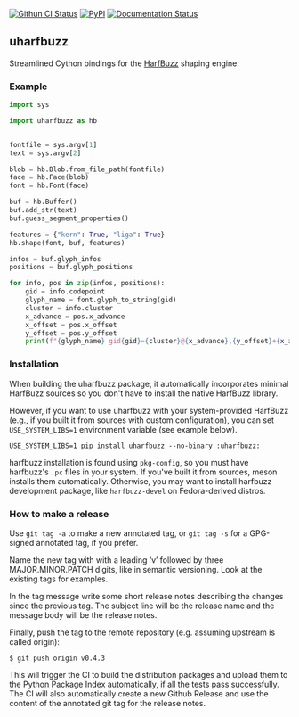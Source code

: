 [![Githun CI Status](https://github.com/harfbuzz/uharfbuzz/workflows/Build%20+%20Deploy/badge.svg)](https://github.com/harfbuzz/uharfbuzz/actions?query=workflow%3A%22Build+%2B+Deploy%22)
[![PyPI](https://img.shields.io/pypi/v/uharfbuzz.svg)](https://pypi.org/project/uharfbuzz)
[![Documentation Status](https://readthedocs.org/projects/uharfbuzz/badge/?version=latest)](https://uharfbuzz.readthedocs.io/en/latest/?badge=latest)

## uharfbuzz

Streamlined Cython bindings for the [HarfBuzz][hb] shaping engine.


### Example

```python
import sys

import uharfbuzz as hb


fontfile = sys.argv[1]
text = sys.argv[2]

blob = hb.Blob.from_file_path(fontfile)
face = hb.Face(blob)
font = hb.Font(face)

buf = hb.Buffer()
buf.add_str(text)
buf.guess_segment_properties()

features = {"kern": True, "liga": True}
hb.shape(font, buf, features)

infos = buf.glyph_infos
positions = buf.glyph_positions

for info, pos in zip(infos, positions):
    gid = info.codepoint
    glyph_name = font.glyph_to_string(gid)
    cluster = info.cluster
    x_advance = pos.x_advance
    x_offset = pos.x_offset
    y_offset = pos.y_offset
    print(f"{glyph_name} gid{gid}={cluster}@{x_advance},{y_offset}+{x_advance}")
```

### Installation

When building the uharfbuzz package, it automatically incorporates minimal HarfBuzz sources so you don't have to install the native HarfBuzz library.

However, if you want to use uharfbuzz with your system-provided HarfBuzz (e.g., if you built it from sources with custom configuration), you can set `USE_SYSTEM_LIBS=1` environment variable (see example below).

```shell
USE_SYSTEM_LIBS=1 pip install uharfbuzz --no-binary :uharfbuzz:
```

harfbuzz installation is found using `pkg-config`, so you must have harfbuzz's `.pc` files in your system.
If you've built it from sources, meson installs them automatically. Otherwise, you may want to install harfbuzz development package, like `harfbuzz-devel` on Fedora-derived distros.

### How to make a release

Use `git tag -a` to make a new annotated tag, or `git tag -s` for a GPG-signed annotated tag, if you prefer.

Name the new tag with with a leading ‘v’ followed by three MAJOR.MINOR.PATCH digits, like in semantic versioning. Look at the existing tags for examples.

In the tag message write some short release notes describing the changes since the previous tag. The subject line will be the release name and the message body will be the release notes.

Finally, push the tag to the remote repository (e.g. assuming upstream is called origin):

    $ git push origin v0.4.3

This will trigger the CI to build the distribution packages and upload them to the Python Package Index automatically, if all the tests pass successfully. The CI will also automatically create a new Github Release and use the content of the annotated git tag for the release notes.


[hb]: https://github.com/harfbuzz/harfbuzz
